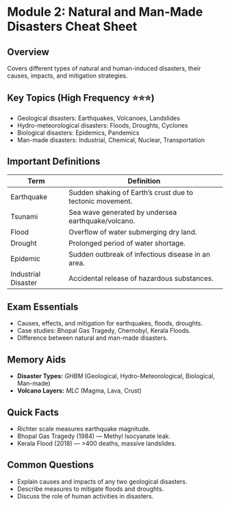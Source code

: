 # Module 2: Natural and Man-Made Disasters Cheat Sheet

## Overview
Covers different types of natural and human-induced disasters, their causes, impacts, and mitigation strategies.

## Key Topics (High Frequency ⭐⭐⭐)
- Geological disasters: Earthquakes, Volcanoes, Landslides
- Hydro-meteorological disasters: Floods, Droughts, Cyclones
- Biological disasters: Epidemics, Pandemics
- Man-made disasters: Industrial, Chemical, Nuclear, Transportation

## Important Definitions
| Term | Definition |
|------|-------------|
| Earthquake | Sudden shaking of Earth’s crust due to tectonic movement. |
| Tsunami | Sea wave generated by undersea earthquake/volcano. |
| Flood | Overflow of water submerging dry land. |
| Drought | Prolonged period of water shortage. |
| Epidemic | Sudden outbreak of infectious disease in an area. |
| Industrial Disaster | Accidental release of hazardous substances. |

## Exam Essentials
- Causes, effects, and mitigation for earthquakes, floods, droughts.
- Case studies: Bhopal Gas Tragedy, Chernobyl, Kerala Floods.
- Difference between natural and man-made disasters.

## Memory Aids
- **Disaster Types:** *GHBM* (Geological, Hydro-Meteorological, Biological, Man-made)
- **Volcano Layers:** *MLC* (Magma, Lava, Crust)

## Quick Facts
- Richter scale measures earthquake magnitude.
- Bhopal Gas Tragedy (1984) — Methyl Isocyanate leak.
- Kerala Flood (2018) — >400 deaths, massive landslides.

## Common Questions
- Explain causes and impacts of any two geological disasters.
- Describe measures to mitigate floods and droughts.
- Discuss the role of human activities in disasters.
